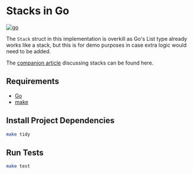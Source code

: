 # Stacks in Go

[![go](https://github.com/claudemuller/data-structures/actions/workflows/stacks.go.yml/badge.svg)](https://github.com/claudemuller/data-structures/actions/workflows/stacks.go.yml)

The `Stack` struct in this implementation is overkill as Go's List type already works like a stack, but this is for demo purposes in case extra logic would need to be added.

The [companion article](https://dxt.rs/category/programming/general/stacks) discussing stacks can be found here.

## Requirements

- [Go](https://go.dev/)
- [make](https://www.gnu.org/software/make/)

## Install Project Dependencies

```bash
make tidy
```

## Run Tests

```bash
make test
```
